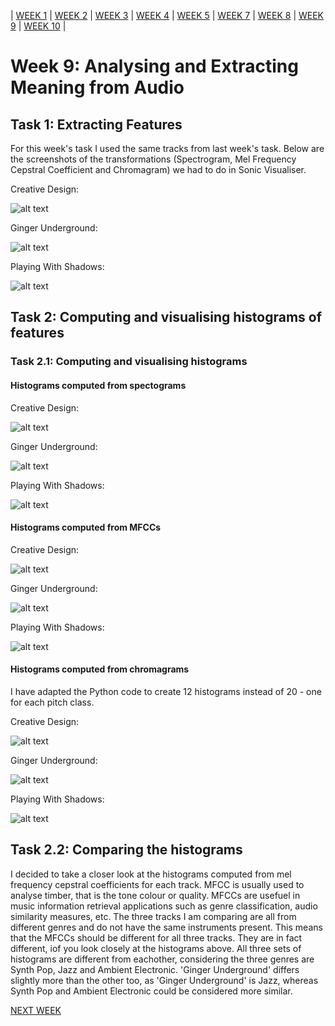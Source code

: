 | [WEEK 1](README.md) | [WEEK 2](week1.md) | [WEEK 3](week3.md) | [WEEK 4](week4.md) | [WEEK 5](week5.md) | [WEEK 7](week7.md) | [WEEK 8](week8.md) | [WEEK 9](week9.md) | [WEEK 10](week10.md) |

# Week 9: Analysing and Extracting Meaning from Audio

## Task 1: Extracting Features

For this week's task I used the same tracks from last week's task. Below are the screenshots of the transformations (Spectrogram, Mel Frequency Cepstral Coefficient and Chromagram) we had to do in Sonic Visualiser.

Creative Design:

![alt text](creative_design_features.png "Creative Design Features")

Ginger Underground:

![alt text](ginger_underground_features.png "Ginger Underground Features")

Playing With Shadows:

![alt text](playing_with_shadows_features.png "Playing With Shadows Features")

## Task 2: Computing and visualising histograms of features

### Task 2.1: Computing and visualising histograms

#### Histograms computed from spectograms

Creative Design:

![alt text](creative_deisgn_spectogram_histogram.png "Creative Design Spectogram Histogram")

Ginger Underground: 

![alt text](ginger_underground_spectogram_histogram.png "Ginger Underground Spectogram Histogram")

Playing With Shadows:

![alt text](playing_with_shadows_spectogram_histogram.png "Playing With Shadows Spectogram Histogram")

#### Histograms computed from MFCCs

Creative Design:

![alt text](creative_design_mfcc_histogram.png "Creative Design MFCC Histogram")

Ginger Underground:

![alt text](ginger_underground_mfcc_histogram.png "Ginger Underground MFCC Histogram")

Playing With Shadows:

![alt text](playing_with_shadows_mfcc_histogram.png "Playing With Shadows MFCC Histogram")

#### Histograms computed from chromagrams

I have adapted the Python code to create 12 histograms instead of 20 - one for each pitch class. 

Creative Design:

![alt text](creative_design_chromagram_histogram.png "Creative Design Chromagram Histogram")

Ginger Underground:

![alt text](ginger_underground_chromagram_histogram.png "Ginger Underground Chromagram Histogram")

Playing With Shadows:

![alt text](playing_with_shadows_chromagram_histogram.png "Playing With Shadows Chromagram Histogram")

## Task 2.2: Comparing the histograms

I decided to take a closer look at the histograms computed from mel frequency cepstral coefficients for each track. MFCC is usually used to analyse timber, that is the tone colour or quality. MFCCs are usefuel in music information retrieval applications such as genre classification, audio similarity measures, etc. The three tracks I am comparing are all from different genres and do not have the same instruments present. This means that the MFCCs should be different for all three tracks. They are in fact different, iof you look closely at the histograms above. All three sets of histograms are different from eachother, considering the three genres are Synth Pop, Jazz and Ambient Electronic. 'Ginger Underground' differs slightly more than the other too, as 'Ginger Underground' is Jazz, whereas Synth Pop and Ambient Electronic could be considered more similar. 


[NEXT WEEK](week10.md)
